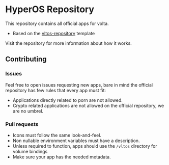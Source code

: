 # HyperOS Repository

This repository contains all official apps for volta.

- Based on the [vltos-repository](https://github.com/voltaOS/vtl-repository) template

Visit the repository for more information about how it works.

## Contributing

### Issues

Feel free to open issues requesting new apps, bare in mind the official repository has few rules that every app must fit:

- Applications directly related to porn are not allowed.
- Crypto related applications are not allowed on the official repository, we are no umbrel.

### Pull requests

- Icons must follow the same look-and-feel.
- Non nullable environment variables must have a description.
- Unless required to function, apps should use the `/vltos` directory for volume bindings
- Make sure your app has the needed metadata.
